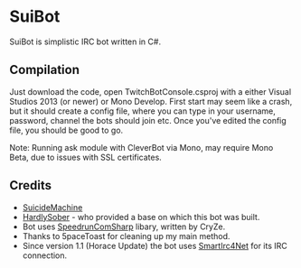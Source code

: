 ﻿SuiBot
=====================
SuiBot is simplistic IRC bot written in C#.

Compilation
-------
Just download the code, open TwitchBotConsole.csproj with a either Visual Studios 2013 (or newer) or Mono Develop.
First start may seem like a crash, but it should create a config file, where you can type in your username, password, channel the bots should join etc.
Once you've edited the config file, you should be good to go.

Note: Running ask module with CleverBot via Mono, may require Mono Beta, due to issues with SSL certificates.


Credits
-------
  * [SuicideMachine](http://twitch.tv/suicidemachine)
  * [HardlySober](https://www.youtube.com/watch?v=Ss-OzV9aUZg) - who provided a base on which this bot was built.
  * Bot uses [SpeedrunComSharp](https://github.com/LiveSplit/SpeedrunComSharp) libary, written by CryZe.
  * Thanks to 5paceToast for cleaning up my main method.
  * Since version 1.1 (Horace Update) the bot uses [SmartIrc4Net](https://github.com/meebey/SmartIrc4net) for its IRC connection.
  
